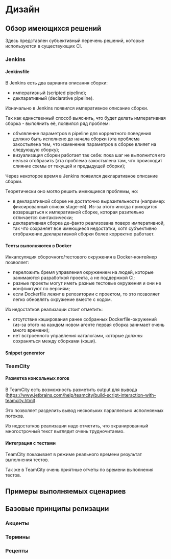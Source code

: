 # Дизайн
## Обзор имеющихся решений
Здесь представлен субъективный перечень решений, которые используются в существующих CI.

### Jenkins
#### Jenkinsfile
В Jenkins есть два варианта описания сборки:

 - императивный (scripted pipeline);
 - декларативный (declarative pipeline).

Изначально в Jenkins появился императивное описание сборки.

Так как единственный способ выяснить, что будет делать императивная сборка - выполнить её, появился ряд проблем:

 - объявление параметров в pipeline для корректного поведения должно быть исполнено до начала сборки (эта проблема
   закостылена тем, что изменение параметров в сборке влияет на следующую сборку);
 - визуализация сборки работает так себе: пока шаг не выполнится его нельзя отобразить (эта проблема закостылена
   там, что происходит слияние схемы от текущей и предыдущей сборки);

Через некоторое время в Jenkins появился декларативное описание сборки.

Теоретически оно могло решить имеющиеся проблемы, но:

 - в декларативной сборке не достаточно выразительности (например: фиксированный список stage-ей). Из-за этого иногда
   приходится возвращаться к императивной сборке, которая разительно отличается синтаксически;
 - декларативная сборка де-факто реализована поверх императивной, так что сохраняет все имеющиеся недостатки, хотя
   субъективно отображение декларативной сборки более корректно работает.

#### Тесты выполняются в Docker
Инкапсуляция сборочного/тестового окружения в Docker-контейнер позволяет:

 - переложить бремя управления окружением на людей, которые занимаются разработкой проекта, а не поддержкой CI;
 - разные проекты могут иметь разные тестовые окружения и они не конфликтуют по версиям;
 - если Dockerfile лежит в репозитории с проектом, то это позволяет легко обновлять окружение вместе с кодом.

Из недостатков реализации стоит отметить:

 - отсутствие кэширования ранее собранных Dockerfile-окружений (из-за этого на каждом новом агенте первая сборка 
   занимает очень много времени);
 - нет встроенного управления каталогами, которые должны сохраняться между сборками (кэши).

#### Snippet generator

### TeamCity
#### Разметка консольных логов
В TeamCity есть возможность разметить output для вывода
(https://www.jetbrains.com/help/teamcity/build-script-interaction-with-teamcity.html).

Это позволяет разделить вывод нескольких параллельно исполняемых потоков.

Из недостатков реализации надо отметить, что экранированный многострочный текст выглядит очень трудночитаемо.

#### Интеграция с тестами
TeamCity показывает в режиме реального времени результат выполнения тестов.

Так же в TeamCity очень приятные отчеты по времени выполнения тестов.

## Примеры выполняемых сценариев

## Базовые принципы релизации
### Акценты
### Термины
### Рецепты